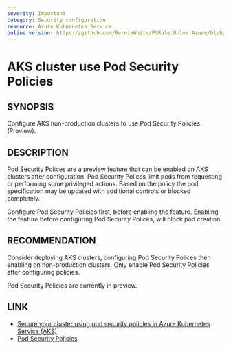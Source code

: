 ```yaml
---
severity: Important
category: Security configuration
resource: Azure Kubernetes Service
online version: https://github.com/BernieWhite/PSRule.Rules.Azure/blob/master/docs/rules/en/Azure.AKS.PodSecurityPolicy.md
---
```


# AKS cluster use Pod Security Policies

## SYNOPSIS

Configure AKS non-production clusters to use Pod Security Policies (Preview).

## DESCRIPTION

Pod Security Polices are a preview feature that can be enabled on AKS clusters after configuration.
Pod Security Polices limit pods from requesting or performing some privileged actions.
Based on the policy the pod specification may be updated with additional controls or blocked completely.

Configure Pod Security Policies first, before enabling the feature.
Enabling the feature before configuring Pod Security Polices, will block pod creation.

## RECOMMENDATION

Consider deploying AKS clusters, configuring Pod Security Polices then enabling on non-production clusters.
Only enable Pod Security Policies after configuring policies.

Pod Security Policies are currently in preview.

## LINK

- [Secure your cluster using pod security policies in Azure Kubernetes Service (AKS)](https://docs.microsoft.com/en-us/azure/aks/use-pod-security-policies)
- [Pod Security Policies](https://kubernetes.io/docs/concepts/policy/pod-security-policy/)
